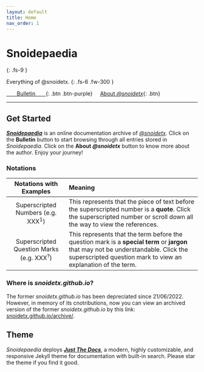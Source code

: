 ```yaml
---
layout: default
title: Home
nav_order: 1
---
```


# Snoidepaedia
{: .fs-9 }

Everything of @snoidetx.
{: .fs-6 .fw-300 }

[&nbsp;&nbsp;&nbsp;&nbsp;&nbsp;&nbsp;&nbsp;Bulletin&nbsp;&nbsp;&nbsp;&nbsp;&nbsp;&nbsp;&nbsp;](../bulletin/){: .btn .btn-purple} &nbsp; &nbsp; [About *@snoidetx*](../about/){: .btn}

---

## Get Started

***[Snoidepaedia](../)*** is an online documentation archive of *[@snoidetx](../about/)*. Click on the **Bulletin** button to start browsing through all entries stored in *Snoidepaedia*. Click on the **About *@snoidetx*** button to know more about the author. Enjoy your journey!

### Notations

| Notations with Examples | Meaning |
| :-: | :-- |
| Superscripted Numbers (e.g. XXX<sup>1</sup>) | This represents that the piece of text before the superscripted number is a **quote**. Click the superscripted number or scroll down all the way to view the references. |
| Superscripted Question Marks (e.g. XXX<sup>?</sup>) | This represents that the term before the question mark is a **special term** or **jargon** that may not be understandable. Click the superscripted question mark to view an explanation of the term. |

### Where is *snoidetx.github.io*?

The former *snoidetx.github.io* has been depreciated since 21/06/2022. However, in memory of its cnotributions, now you can view an archived version of the former *snoidetx.github.io* by this link: [snoidetx.github.io/archive/](https://snoidetx.github.io/archive/).

## Theme

*Snoidepaedia* deploys ***[Just The Docs](https://github.com/just-the-docs/just-the-docs)***, a modern, highly customizable, and responsive Jekyll theme for documentation with built-in search. Please star the theme if you find it good.
